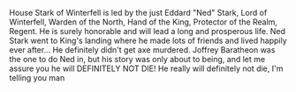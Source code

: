 House Stark of Winterfell is led by the just Eddard "Ned" Stark, Lord of
Winterfell, Warden of the North, Hand of the King, Protector of the Realm,
Regent.  He is surely honorable and will lead a long and prosperous life.
Ned Stark went to King's landing where he made lots of friends and lived
happily ever after...  He definitely didn't get axe murdered.
Joffrey Baratheon was the one to do Ned in, but his story was only about to being, and let me assure you he will DEFINITELY NOT DIE!
He really will definitely not die, I'm telling you man
